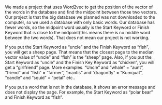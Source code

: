 We made a project that uses Word2vec to get the position of the vector of the words in the database and find the midpoint between those two vectors. Our project is that the big database we planned was not downloaded to the computer, so we used a database with only basic words. Our database has fewer words, so the midpoint word usually is the Start Keyword or Finish Keyword that is close to the midpoint(this means there is no middle word between the two words). That does not mean our project is not working.

If you put the Start Keyword as “uncle” and the Finish Keyword as “fish”, you will get a sheep page. That means that the closest page to the median vector value of “uncle” and “fish” is the “sheep” page.
Also, if you put the Start Keyword as “uncle” and the Finish Key Keyword as “chicken”, you will get a “girlfriend” page.
More examples.
“Uncle” and “whale” = “aunt”,
“friend” and “fish” = “farmer”,
“mantis” and “dragonfly” = “Kumquat”,
“candle” and “squid” = “petal” etc..

If you put a word that is not in the database, it shows an error message and does not display the page. For example, the Start Keyword as “polar bear” and Finish Keyword as “fish”.
